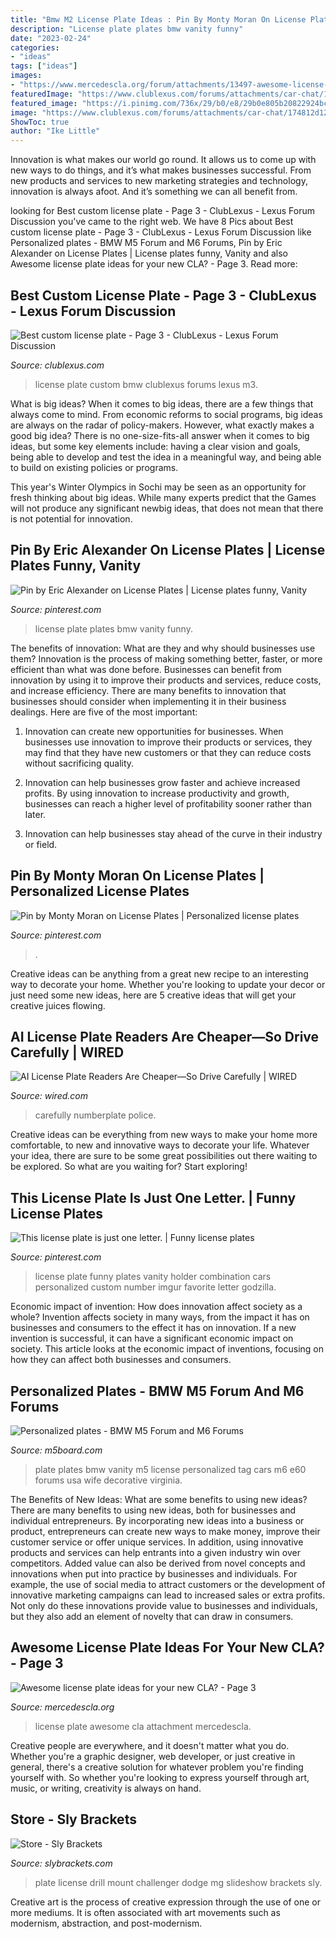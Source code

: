 ```yaml
---
title: "Bmw M2 License Plate Ideas : Pin By Monty Moran On License Plates"
description: "License plate plates bmw vanity funny"
date: "2023-02-24"
categories:
- "ideas"
tags: ["ideas"]
images:
- "https://www.mercedescla.org/forum/attachments/13497-awesome-license-plate-ideas-your-new-cla-dsc04430-copy.jpg"
featuredImage: "https://www.clublexus.com/forums/attachments/car-chat/174812d1274403665-best-custom-license-plate-1.jpg"
featured_image: "https://i.pinimg.com/736x/29/b0/e8/29b0e805b20822924bc00b1cf88ff1e9--license-plates.jpg"
image: "https://www.clublexus.com/forums/attachments/car-chat/174812d1274403665-best-custom-license-plate-1.jpg"
ShowToc: true
author: "Ike Little"
---
```



Innovation is what makes our world go round. It allows us to come up with new ways to do things, and it’s what makes businesses successful. From new products and services to new marketing strategies and technology, innovation is always afoot. And it’s something we can all benefit from.

	

		
looking for Best custom license plate - Page 3 - ClubLexus - Lexus Forum Discussion you've came to the right web. We have 8 Pics about Best custom license plate - Page 3 - ClubLexus - Lexus Forum Discussion like Personalized plates - BMW M5 Forum and M6 Forums, Pin by Eric Alexander on License Plates | License plates funny, Vanity and also Awesome license plate ideas for your new CLA? - Page 3. Read more:
		
    
## Best Custom License Plate - Page 3 - ClubLexus - Lexus Forum Discussion

<img loading=lazy src="https://www.clublexus.com/forums/attachments/car-chat/174812d1274403665-best-custom-license-plate-1.jpg" onerror="this.onerror=null;this.src='https://tse2.mm.bing.net/th?id=OIP.YkJ09muTld1wjk0z6qDJ7AHaE9&amp;pid=15.1';" alt="Best custom license plate - Page 3 - ClubLexus - Lexus Forum Discussion">

_Source: clublexus.com_

>license plate custom bmw clublexus forums lexus m3. 

	

What is big ideas?
When it comes to big ideas, there are a few things that always come to mind. From economic reforms to social programs, big ideas are always on the radar of policy-makers. However, what exactly makes a good big idea?
There is no one-size-fits-all answer when it comes to big ideas, but some key elements include: having a clear vision and goals, being able to develop and test the idea in a meaningful way, and being able to build on existing policies or programs.

This year's Winter Olympics in Sochi may be seen as an opportunity for fresh thinking about big ideas. While many experts predict that the Games will not produce any significant newbig ideas, that does not mean that there is not potential for innovation.

    
## Pin By Eric Alexander On License Plates | License Plates Funny, Vanity

<img loading=lazy src="https://i.pinimg.com/736x/6f/fc/05/6ffc0533784492ff1674d70af0593929--license-plates-vanities.jpg" onerror="this.onerror=null;this.src='https://tse1.mm.bing.net/th?id=OIP.Dfd7Hh5ixHIV4ltjjmUcXgHaEK&amp;pid=15.1';" alt="Pin by Eric Alexander on License Plates | License plates funny, Vanity">

_Source: pinterest.com_

>license plate plates bmw vanity funny. 

	

The benefits of innovation: What are they and why should businesses use them?
Innovation is the process of making something better, faster, or more efficient than what was done before. Businesses can benefit from innovation by using it to improve their products and services, reduce costs, and increase efficiency. There are many benefits to innovation that businesses should consider when implementing it in their business dealings. Here are five of the most important: 
1. Innovation can create new opportunities for businesses. When businesses use innovation to improve their products or services, they may find that they have new customers or that they can reduce costs without sacrificing quality. 

2. Innovation can help businesses grow faster and achieve increased profits. By using innovation to increase productivity and growth, businesses can reach a higher level of profitability sooner rather than later. 

3. Innovation can help businesses stay ahead of the curve in their industry or field.

    
## Pin By Monty Moran On License Plates | Personalized License Plates

<img loading=lazy src="https://i.pinimg.com/736x/29/b0/e8/29b0e805b20822924bc00b1cf88ff1e9--license-plates.jpg" onerror="this.onerror=null;this.src='https://tse2.mm.bing.net/th?id=OIP.5_8oewCLIruepefqjc11fgHaFj&amp;pid=15.1';" alt="Pin by Monty Moran on License Plates | Personalized license plates">

_Source: pinterest.com_

>. 

	

Creative ideas can be anything from a great new recipe to an interesting way to decorate your home. Whether you're looking to update your decor or just need some new ideas, here are 5 creative ideas that will get your creative juices flowing.

    
## AI License Plate Readers Are Cheaper—So Drive Carefully | WIRED

<img loading=lazy src="https://media.wired.com/photos/5e2b52d1097df7000896da19/master/w_2560%2Cc_limit/Transpo-licenseplates-502111737.jpg" onerror="this.onerror=null;this.src='https://tse2.mm.bing.net/th?id=OIP.otdnsXQSwBxIHv6vVgB9hQHaE6&amp;pid=15.1';" alt="AI License Plate Readers Are Cheaper—So Drive Carefully | WIRED">

_Source: wired.com_

>carefully numberplate police. 

	

Creative ideas can be everything from new ways to make your home more comfortable, to new and innovative ways to decorate your life. Whatever your idea, there are sure to be some great possibilities out there waiting to be explored. So what are you waiting for? Start exploring!

    
## This License Plate Is Just One Letter. | Funny License Plates

<img loading=lazy src="https://i.pinimg.com/originals/5e/16/97/5e1697ca824e79a9c833828a526da736.jpg" onerror="this.onerror=null;this.src='https://tse4.mm.bing.net/th?id=OIP.aFNGaNZlHMLIpEDZF-GmmQHaGx&amp;pid=15.1';" alt="This license plate is just one letter. | Funny license plates">

_Source: pinterest.com_

>license plate funny plates vanity holder combination cars personalized custom number imgur favorite letter godzilla. 

	

Economic impact of invention: How does innovation affect society as a whole?
Invention affects society in many ways, from the impact it has on businesses and consumers to the effect it has on innovation. If a new invention is successful, it can have a significant economic impact on society. This article looks at the economic impact of inventions, focusing on how they can affect both businesses and consumers.

    
## Personalized Plates - BMW M5 Forum And M6 Forums

<img loading=lazy src="http://www.nobleforums.com/images/onyxm400/bmw/plate.jpg" onerror="this.onerror=null;this.src='https://tse4.mm.bing.net/th?id=OIP.zFg1Auew14C1WbYt3WzvJQHaFj&amp;pid=15.1';" alt="Personalized plates - BMW M5 Forum and M6 Forums">

_Source: m5board.com_

>plate plates bmw vanity m5 license personalized tag cars m6 e60 forums usa wife decorative virginia. 

	

The Benefits of New Ideas: What are some benefits to using new ideas?
There are many benefits to using new ideas, both for businesses and individual entrepreneurs. By incorporating new ideas into a business or product, entrepreneurs can create new ways to make money, improve their customer service or offer unique services. In addition, using innovative products and services can help entrants into a given industry win over competitors.
Added value can also be derived from novel concepts and innovations when put into practice by businesses and individuals. For example, the use of social media to attract customers or the development of innovative marketing campaigns can lead to increased sales or extra profits. Not only do these innovations provide value to businesses and individuals, but they also add an element of novelty that can draw in consumers.

    
## Awesome License Plate Ideas For Your New CLA? - Page 3

<img loading=lazy src="https://www.mercedescla.org/forum/attachments/13497-awesome-license-plate-ideas-your-new-cla-dsc04430-copy.jpg" onerror="this.onerror=null;this.src='https://tse4.mm.bing.net/th?id=OIP.zga8B9ulmnzhKPmeyBjtRwHaEN&amp;pid=15.1';" alt="Awesome license plate ideas for your new CLA? - Page 3">

_Source: mercedescla.org_

>license plate awesome cla attachment mercedescla. 

	

Creative people are everywhere, and it doesn't matter what you do. Whether you're a graphic designer, web developer, or just creative in general, there's a creative solution for whatever problem you're finding yourself with. So whether you're looking to express yourself through art, music, or writing, creativity is always on hand.

    
## Store - Sly Brackets

<img loading=lazy src="https://www.slybrackets.com/wp-content/gallery/true-universal/2015-DODGE-CHALLENGER-NO-DRILL-LICENSE-PLATE-MOUNT-BOZZMOUNT-MG.jpg" onerror="this.onerror=null;this.src='https://tse1.mm.bing.net/th?id=OIP.Go_bBmP6cBs3k4-j6KMt3gHaFj&amp;pid=15.1';" alt="Store - Sly Brackets">

_Source: slybrackets.com_

>plate license drill mount challenger dodge mg slideshow brackets sly. 

	

Creative art is the process of creative expression through the use of one or more mediums. It is often associated with art movements such as modernism, abstraction, and post-modernism.

